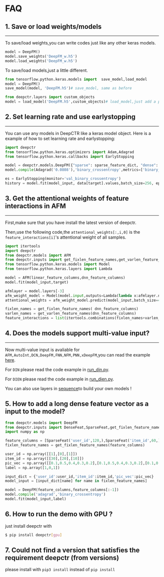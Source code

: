 # FAQ

## 1. Save or load weights/models
----------------------------------------
To save/load weights,you can write codes just like any other keras models.

```python
model = DeepFM()
model.save_weights('DeepFM_w.h5')
model.load_weights('DeepFM_w.h5')
```

To save/load models,just a little different.

```python
from tensorflow.python.keras.models import  save_model,load_model
model = DeepFM()
save_model(model, 'DeepFM.h5')# save_model, same as before

from deepctr.layers import custom_objects
model = load_model('DeepFM.h5',custom_objects)# load_model,just add a parameter
```
## 2. Set learning rate and use earlystopping
---------------------------------------------------
You can use any models in DeepCTR like a keras model object.
Here is a example of how to set learning rate and earlystopping:

```python
import deepctr
from tensorflow.python.keras.optimizers import Adam,Adagrad
from tensorflow.python.keras.callbacks import EarlyStopping

model = deepctr.models.DeepFM({"sparse": sparse_feature_dict, "dense": dense_feature_list})
model.compile(Adagrad('0.0808'),'binary_crossentropy',metrics=['binary_crossentropy'])

es = EarlyStopping(monitor='val_binary_crossentropy')
history = model.fit(model_input, data[target].values,batch_size=256, epochs=10, verbose=2, validation_split=0.2,callbacks=[es] )
```


## 3. Get the attentional weights of feature interactions in AFM
--------------------------------------------------------------------------
First,make sure that you have install the latest version of deepctr.

Then,use the following code,the `attentional_weights[:,i,0]` is the `feature_interactions[i]`'s attentional weight of all samples.

```python
import itertools
import deepctr
from deepctr.models import AFM
from deepctr.inputs import get_fixlen_feature_names,get_varlen_feature_names
from tensorflow.python.keras.models import Model
from tensorflow.python.keras.layers import Lambda

model = AFM(linear_feature_columns,dnn_feature_columns)
model.fit(model_input,target)

afmlayer = model.layers[-3]
afm_weight_model = Model(model.input,outputs=Lambda(lambda x:afmlayer.normalized_att_score)(model.input))
attentional_weights = afm_weight_model.predict(model_input,batch_size=4096)

fixlen_names = get_fixlen_feature_names( dnn_feature_columns)
varlen_names = get_varlen_feature_names(dnn_feature_columns)
feature_interactions = list(itertools.combinations(fixlen_names+varlen_names ,2))
```

## 4. Does the models support multi-value input?
---------------------------------------------------
Now multi-value input is avaliable for `AFM,AutoInt,DCN,DeepFM,FNN,NFM,PNN,xDeepFM`,you can read the example [here](./Examples.html#multi-value-input-movielens).

For `DIN` please read the code example in [run_din.py](https://github.com/shenweichen/DeepCTR/blob/master/examples/run_din.py
).

For `DIEN` please read the code example in [run_dien.py](https://github.com/shenweichen/DeepCTR/blob/master/examples/run_dien.py
).

You can also use layers in [sequence](./deepctr.layers.sequence.html)to build your own models !

## 5. How to add a long dense feature vector as a input to the model?
```python
from deepctr.models import DeepFM
from deepctr.inputs import DenseFeat,SparseFeat,get_fixlen_feature_names
import numpy as np

feature_columns = [SparseFeat('user_id',120,),SparseFeat('item_id',60,),DenseFeat("pic_vec",5)]
fixlen_feature_names = get_fixlen_feature_names(feature_columns)

user_id = np.array([[1],[0],[1]])
item_id = np.array([[30],[20],[10]])
pic_vec = np.array([[0.1,0.5,0.4,0.3,0.2],[0.1,0.5,0.4,0.3,0.2],[0.1,0.5,0.4,0.3,0.2]])
label = np.array([1,0,1])

input_dict = {'user_id':user_id,'item_id':item_id,'pic_vec':pic_vec}
model_input = [input_dict[name] for name in fixlen_feature_names]

model = DeepFM(feature_columns,feature_columns[:-1])
model.compile('adagrad','binary_crossentropy')
model.fit(model_input,label)
```

## 6. How to run the demo with GPU ?
just install deepctr with 
```bash
$ pip install deepctr[gpu]
```

## 7. Could not find a version that satisfies the requirement deepctr (from versions)
please install with `pip3 install` instead of `pip install`